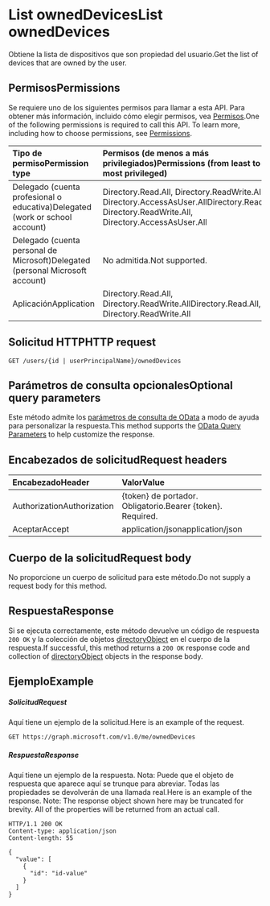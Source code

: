 # <a name="list-owneddevices"></a><span data-ttu-id="e37ad-101">List ownedDevices</span><span class="sxs-lookup"><span data-stu-id="e37ad-101">List ownedDevices</span></span>

<span data-ttu-id="e37ad-102">Obtiene la lista de dispositivos que son propiedad del usuario.</span><span class="sxs-lookup"><span data-stu-id="e37ad-102">Get the list of devices that are owned by the user.</span></span>
## <a name="permissions"></a><span data-ttu-id="e37ad-103">Permisos</span><span class="sxs-lookup"><span data-stu-id="e37ad-103">Permissions</span></span>
<span data-ttu-id="e37ad-p101">Se requiere uno de los siguientes permisos para llamar a esta API. Para obtener más información, incluido cómo elegir permisos, vea [Permisos](../../../concepts/permissions_reference.md).</span><span class="sxs-lookup"><span data-stu-id="e37ad-p101">One of the following permissions is required to call this API. To learn more, including how to choose permissions, see [Permissions](../../../concepts/permissions_reference.md).</span></span>

|<span data-ttu-id="e37ad-106">Tipo de permiso</span><span class="sxs-lookup"><span data-stu-id="e37ad-106">Permission type</span></span>      | <span data-ttu-id="e37ad-107">Permisos (de menos a más privilegiados)</span><span class="sxs-lookup"><span data-stu-id="e37ad-107">Permissions (from least to most privileged)</span></span>              |
|:--------------------|:---------------------------------------------------------|
|<span data-ttu-id="e37ad-108">Delegado (cuenta profesional o educativa)</span><span class="sxs-lookup"><span data-stu-id="e37ad-108">Delegated (work or school account)</span></span> | <span data-ttu-id="e37ad-109">Directory.Read.All, Directory.ReadWrite.All, Directory.AccessAsUser.All</span><span class="sxs-lookup"><span data-stu-id="e37ad-109">Directory.Read.All, Directory.ReadWrite.All, Directory.AccessAsUser.All</span></span>    |
|<span data-ttu-id="e37ad-110">Delegado (cuenta personal de Microsoft)</span><span class="sxs-lookup"><span data-stu-id="e37ad-110">Delegated (personal Microsoft account)</span></span> | <span data-ttu-id="e37ad-111">No admitida.</span><span class="sxs-lookup"><span data-stu-id="e37ad-111">Not supported.</span></span>    |
|<span data-ttu-id="e37ad-112">Aplicación</span><span class="sxs-lookup"><span data-stu-id="e37ad-112">Application</span></span> | <span data-ttu-id="e37ad-113">Directory.Read.All, Directory.ReadWrite.All</span><span class="sxs-lookup"><span data-stu-id="e37ad-113">Directory.Read.All, Directory.ReadWrite.All</span></span> |

## <a name="http-request"></a><span data-ttu-id="e37ad-114">Solicitud HTTP</span><span class="sxs-lookup"><span data-stu-id="e37ad-114">HTTP request</span></span>
<!-- { "blockType": "ignored" } -->
```http
GET /users/{id | userPrincipalName}/ownedDevices
```
## <a name="optional-query-parameters"></a><span data-ttu-id="e37ad-115">Parámetros de consulta opcionales</span><span class="sxs-lookup"><span data-stu-id="e37ad-115">Optional query parameters</span></span>
<span data-ttu-id="e37ad-116">Este método admite los [parámetros de consulta de OData](http://developer.microsoft.com/en-us/graph/docs/overview/query_parameters) a modo de ayuda para personalizar la respuesta.</span><span class="sxs-lookup"><span data-stu-id="e37ad-116">This method supports the [OData Query Parameters](http://developer.microsoft.com/en-us/graph/docs/overview/query_parameters) to help customize the response.</span></span>
## <a name="request-headers"></a><span data-ttu-id="e37ad-117">Encabezados de solicitud</span><span class="sxs-lookup"><span data-stu-id="e37ad-117">Request headers</span></span>
| <span data-ttu-id="e37ad-118">Encabezado</span><span class="sxs-lookup"><span data-stu-id="e37ad-118">Header</span></span>       | <span data-ttu-id="e37ad-119">Valor</span><span class="sxs-lookup"><span data-stu-id="e37ad-119">Value</span></span> |
|:---------------|:--------|
| <span data-ttu-id="e37ad-120">Authorization</span><span class="sxs-lookup"><span data-stu-id="e37ad-120">Authorization</span></span>  | <span data-ttu-id="e37ad-p102">{token} de portador. Obligatorio.</span><span class="sxs-lookup"><span data-stu-id="e37ad-p102">Bearer {token}. Required.</span></span>  |
| <span data-ttu-id="e37ad-123">Aceptar</span><span class="sxs-lookup"><span data-stu-id="e37ad-123">Accept</span></span>  | <span data-ttu-id="e37ad-124">application/json</span><span class="sxs-lookup"><span data-stu-id="e37ad-124">application/json</span></span>|

## <a name="request-body"></a><span data-ttu-id="e37ad-125">Cuerpo de la solicitud</span><span class="sxs-lookup"><span data-stu-id="e37ad-125">Request body</span></span>
<span data-ttu-id="e37ad-126">No proporcione un cuerpo de solicitud para este método.</span><span class="sxs-lookup"><span data-stu-id="e37ad-126">Do not supply a request body for this method.</span></span>

## <a name="response"></a><span data-ttu-id="e37ad-127">Respuesta</span><span class="sxs-lookup"><span data-stu-id="e37ad-127">Response</span></span>

<span data-ttu-id="e37ad-128">Si se ejecuta correctamente, este método devuelve un código de respuesta `200 OK` y la colección de objetos [directoryObject](../resources/directoryobject.md) en el cuerpo de la respuesta.</span><span class="sxs-lookup"><span data-stu-id="e37ad-128">If successful, this method returns a `200 OK` response code and collection of [directoryObject](../resources/directoryobject.md) objects in the response body.</span></span>
## <a name="example"></a><span data-ttu-id="e37ad-129">Ejemplo</span><span class="sxs-lookup"><span data-stu-id="e37ad-129">Example</span></span>
##### <a name="request"></a><span data-ttu-id="e37ad-130">Solicitud</span><span class="sxs-lookup"><span data-stu-id="e37ad-130">Request</span></span>
<span data-ttu-id="e37ad-131">Aquí tiene un ejemplo de la solicitud.</span><span class="sxs-lookup"><span data-stu-id="e37ad-131">Here is an example of the request.</span></span>
<!-- {
  "blockType": "request",
  "name": "get_owneddevices"
}-->
```http
GET https://graph.microsoft.com/v1.0/me/ownedDevices
```
##### <a name="response"></a><span data-ttu-id="e37ad-132">Respuesta</span><span class="sxs-lookup"><span data-stu-id="e37ad-132">Response</span></span>
<span data-ttu-id="e37ad-p103">Aquí tiene un ejemplo de la respuesta. Nota: Puede que el objeto de respuesta que aparece aquí se trunque para abreviar. Todas las propiedades se devolverán de una llamada real.</span><span class="sxs-lookup"><span data-stu-id="e37ad-p103">Here is an example of the response. Note: The response object shown here may be truncated for brevity. All of the properties will be returned from an actual call.</span></span>
<!-- {
  "blockType": "response",
  "truncated": true,
  "@odata.type": "microsoft.graph.directoryObject",
  "isCollection": true
} -->
```http
HTTP/1.1 200 OK
Content-type: application/json
Content-length: 55

{
  "value": [
    {
      "id": "id-value"
    }
  ]
}
```

<!-- uuid: 8fcb5dbc-d5aa-4681-8e31-b001d5168d79
2015-10-25 14:57:30 UTC -->
<!-- {
  "type": "#page.annotation",
  "description": "List ownedDevices",
  "keywords": "",
  "section": "documentation",
  "tocPath": ""
}-->
